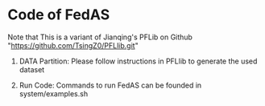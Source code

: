 # Code of FedAS

Note that This is a variant of Jianqing's PFLib on Github "https://github.com/TsingZ0/PFLlib.git"

1. DATA Partition: Please follow instructions in PFLlib to generate the used dataset

2. Run Code: Commands to run FedAS can be founded in system/examples.sh
